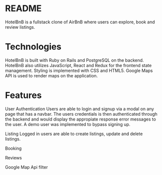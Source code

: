 # README

HotelBnB is a fullstack clone of AirBnB where users can explore, book and review listings.




# Technologies
HotelBnB is built with Ruby on Rails and PostgreSQL on the backend. HotelBnB also utilizes JavaScript, React and Redux for the frontend state management. Styling is implemented with CSS and HTML5. Google Maps API is used to render maps on the application.

# Features

User Authentication
Users are able to login and signup via a modal on any page that has a navbar. The users credentials is then authenticated through the backend and would display the appropiate response error messages to the user. A demo user was implemented to bypass signing up.

Listing 
Logged in users are able to create listings, update and delete listings. 


Booking

Reviews

Google Map Api filter 







